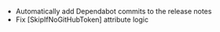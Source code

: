 *   Automatically add Dependabot commits to the release notes
*   Fix \[SkipIfNoGitHubToken] attribute logic
